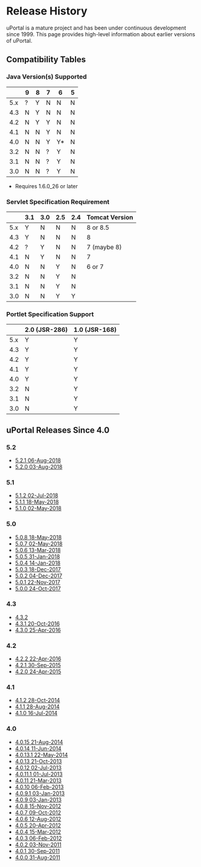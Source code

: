 # Release History

uPortal is a mature project and has been under continuous development since 1999.  This page
provides high-level information about earlier versions of uPortal.

## Compatibility Tables

### Java Version(s) Supported

|     |  9  |  8  |  7  |  6  |  5  |
| --- | --- | --- | --- | --- | --- |
| 5.x |  ?  |  Y  |  N  |  N  |  N  |
| 4.3 |  N  |  Y  |  N  |  N  |  N  |
| 4.2 |  N  |  Y  |  Y  |  N  |  N  |
| 4.1 |  N  |  N  |  Y  |  N  |  N  |
| 4.0 |  N  |  N  |  Y  |  Y* |  N  |
| 3.2 |  N  |  N  |  ?  |  Y  |  N  |
| 3.1 |  N  |  N  |  ?  |  Y  |  N  |
| 3.0 |  N  |  N  |  ?  |  Y  |  N  |

* Requires 1.6.0_26 or later

### Servlet Specification Requirement

|     | 3.1 | 3.0 | 2.5 | 2.4 | Tomcat Version |
| --- | --- | --- | --- | --- | -------------- |
| 5.x |  Y  |  N  |  N  |  N  | 8 or 8.5       |
| 4.3 |  Y  |  N  |  N  |  N  | 8              |
| 4.2 |  ?  |  Y  |  N  |  N  | 7 (maybe 8)    |
| 4.1 |  N  |  Y  |  N  |  N  | 7              |
| 4.0 |  N  |  N  |  Y  |  N  | 6 or 7         |
| 3.2 |  N  |  N  |  Y  |  N  |                |
| 3.1 |  N  |  N  |  Y  |  N  |                |
| 3.0 |  N  |  N  |  Y  |  Y  |                |

### Portlet Specification Support

|     | 2.0 (JSR-286) | 1.0 (JSR-168) |
| --- | ------------- | ------------- |
| 5.x |       Y       |       Y       |
| 4.3 |       Y       |       Y       |
| 4.2 |       Y       |       Y       |
| 4.1 |       Y       |       Y       |
| 4.0 |       Y       |       Y       |
| 3.2 |       N       |       Y       |
| 3.1 |       N       |       Y       |
| 3.0 |       N       |       Y       |

## uPortal Releases Since 4.0

### 5.2

  - [5.2.1 06-Aug-2018](https://github.com/uPortal-project/uPortal/releases/tag/v5.2.1)
  - [5.2.0 03-Aug-2018](https://github.com/uPortal-project/uPortal/releases/tag/v5.2.0)

### 5.1

  - [5.1.2 02-Jul-2018](https://github.com/uPortal-project/uPortal/releases/tag/v5.1.2)
  - [5.1.1 18-May-2018](https://github.com/uPortal-project/uPortal/releases/tag/v5.1.1)
  - [5.1.0 02-May-2018](https://github.com/uPortal-project/uPortal/releases/tag/v5.1.0)

### 5.0

  - [5.0.8 18-May-2018](https://github.com/uPortal-project/uPortal/releases/tag/v5.0.8)
  - [5.0.7 02-May-2018](https://github.com/uPortal-project/uPortal/releases/tag/v5.0.7)
  - [5.0.6 13-Mar-2018](https://github.com/uPortal-project/uPortal/releases/tag/v5.0.6)
  - [5.0.5 31-Jan-2018](https://github.com/uPortal-project/uPortal/releases/tag/v5.0.5)
  - [5.0.4 14-Jan-2018](https://github.com/uPortal-project/uPortal/releases/tag/v5.0.4)
  - [5.0.3 18-Dec-2017](https://github.com/uPortal-project/uPortal/releases/tag/v5.0.3)
  - [5.0.2 04-Dec-2017](https://github.com/uPortal-project/uPortal/releases/tag/v5.0.2)
  - [5.0.1 22-Nov-2017](https://github.com/uPortal-project/uPortal/releases/tag/v5.0.1)
  - [5.0.0 24-Oct-2017](https://github.com/uPortal-project/uPortal/releases/tag/v5.0.0)

### 4.3

  - [4.3.2](https://github.com/uPortal-project/uPortal/releases/tag/uportal-4.3.2)
  - [4.3.1 20-Oct-2016](https://github.com/uPortal-project/uPortal/releases/tag/uportal-4.3.1)
  - [4.3.0 25-Apr-2016](https://github.com/uPortal-project/uPortal/releases/tag/uportal-4.3.0)

### 4.2

  - [4.2.2 22-Apr-2016](https://github.com/uPortal-project/uPortal/releases/tag/uportal-4.2.2)
  - [4.2.1 30-Sep-2015](https://github.com/uPortal-project/uPortal/releases/tag/uportal-4.2.1)
  - [4.2.0 24-Apr-2015](https://github.com/uPortal-project/uPortal/releases/tag/uportal-4.2.0)

### 4.1

  - [4.1.2 28-Oct-2014](https://github.com/uPortal-project/uPortal/releases/tag/uportal-4.1.2)
  - [4.1.1 28-Aug-2014](https://github.com/uPortal-project/uPortal/releases/tag/uportal-4.1.1)
  - [4.1.0 16-Jul-2014](https://github.com/uPortal-project/uPortal/releases/tag/uportal-4.1.0)

### 4.0

  - [4.0.15 21-Aug-2014](https://github.com/uPortal-project/uPortal/releases/tag/uportal-4.0.15)
  - [4.0.14 11-Jun-2014](https://github.com/uPortal-project/uPortal/releases/tag/uportal-4.0.14)
  - [4.0.13.1 22-May-2014](https://github.com/uPortal-project/uPortal/releases/tag/uportal-4.0.13.1)
  - [4.0.13 21-Oct-2013](https://github.com/uPortal-project/uPortal/releases/tag/uportal-4.0.13)
  - [4.0.12 02-Jul-2013](https://github.com/uPortal-project/uPortal/releases/tag/uportal-4.0.12)
  - [4.0.11.1 01-Jul-2013](https://github.com/uPortal-project/uPortal/releases/tag/uportal-4.0.11.1)
  - [4.0.11 21-Mar-2013](https://github.com/uPortal-project/uPortal/releases/tag/uportal-4.0.11)
  - [4.0.10 06-Feb-2013](https://github.com/uPortal-project/uPortal/releases/tag/uportal-4.0.10)
  - [4.0.9.1 03-Jan-2013](https://github.com/uPortal-project/uPortal/releases/tag/uportal-4.0.9.1)
  - [4.0.9 03-Jan-2013](https://github.com/uPortal-project/uPortal/releases/tag/uportal-4.0.9)
  - [4.0.8 15-Nov-2012](https://github.com/uPortal-project/uPortal/releases/tag/uportal-4.0.8)
  - [4.0.7 09-Oct-2012](https://github.com/uPortal-project/uPortal/releases/tag/uportal-4.0.7)
  - [4.0.6 12-Aug-2012](https://github.com/uPortal-project/uPortal/releases/tag/uportal-4.0.6)
  - [4.0.5 20-Apr-2012](https://github.com/uPortal-project/uPortal/releases/tag/uportal-4.0.5)
  - [4.0.4 15-Mar-2012](https://github.com/uPortal-project/uPortal/releases/tag/uportal-4.0.4)
  - [4.0.3 06-Feb-2012](https://github.com/uPortal-project/uPortal/releases/tag/uportal-4.0.3)
  - [4.0.2 03-Nov-2011](https://github.com/uPortal-project/uPortal/releases/tag/uportal-4.0.2)
  - [4.0.1 30-Sep-2011](https://github.com/uPortal-project/uPortal/releases/tag/uportal-4.0.1)
  - [4.0.0 31-Aug-2011](https://github.com/uPortal-project/uPortal/releases/tag/uportal-4.0.0)
